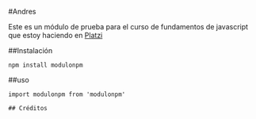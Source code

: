 #Andres

Este es un módulo de prueba para el curso de fundamentos de javascript que estoy haciendo en [Platzi](https://platzi.com)

##Instalación
```
npm install modulonpm
```

##uso
```
import modulonpm from 'modulonpm'

## Créditos

